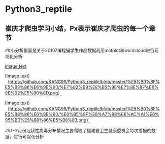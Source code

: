 # Python3_reptile



## 崔庆才爬虫学习小结，Px表示崔庆才爬虫的每一个章节

##小分析里面是关于20107编程猫学生作品数据利用matplot和wordcloud进行可视化分析

[image text](https://github.com/KANG99/Python3_reptile/blob/master/%E5%B0%8F%E5%88%86%E6%9E%90/result.png)

[image text]（https://github.com/KANG99/Python3_reptile/blob/master/%E5%B0%8F%E5%88%86%E6%9E%90/%E7%82%B9%E8%B5%9E%E7%8E%87%E6%8E%92%E5%90%8D.png）

[image text]（https://github.com/KANG99/Python3_reptile/blob/master/%E5%B0%8F%E5%88%86%E6%9E%90/%E6%B5%8F%E8%A7%88%E6%AC%A1%E6%95%B0%E5%88%86%E5%B8%83.png）

##1~2月份冠状性病毒分布情况主要爬取了福建省卫生健康委员会每次播报的数据，进行可视化分析
